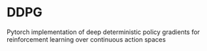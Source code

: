 # DDPG
 Pytorch implementation of deep deterministic policy gradients for reinforcement learning over continuous action spaces 
